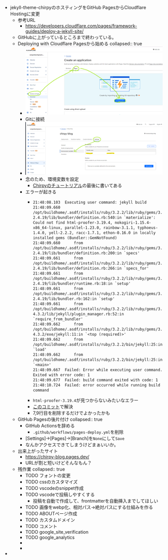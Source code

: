 - jekyll-theme-chirpyのホスティングをGitHub PagesからCloudflare Hostingに変更
	- 参考URL
		- https://developers.cloudflare.com/pages/framework-guides/deploy-a-jekyll-site/
	- GitHubに上がっているところまで終わっている。
	- Deploying with Cloudflare Pagesから始める
	  collapsed:: true
		- ![image.png](../assets/image_1694180576637_0.png)
		- Gitに接続
		- ![image.png](../assets/image_1694180634710_0.png)
		- 念のため、環境変数を設定
			- [Chirpyのチュートリアル](https://chirpy.cotes.page/posts/getting-started/#manually-build-and-deploy)の最後に書いてある
		- エラーが起きる
			- ```
			  21:48:08.103	Executing user command: jekyll build
			  21:48:09.660	/opt/buildhome/.asdf/installs/ruby/3.2.2/lib/ruby/gems/3.2.0/gems/bundler-2.4.19/lib/bundler/definition.rb:540:in `materialize': Could not find html-proofer-3.19.4, nokogiri-1.15.4-x86_64-linux, parallel-1.23.0, rainbow-3.1.1, typhoeus-1.4.0, yell-2.2.2, racc-1.7.1, ethon-0.16.0 in locally installed gems (Bundler::GemNotFound)
			  21:48:09.660		from /opt/buildhome/.asdf/installs/ruby/3.2.2/lib/ruby/gems/3.2.0/gems/bundler-2.4.19/lib/bundler/definition.rb:200:in `specs'
			  21:48:09.661		from /opt/buildhome/.asdf/installs/ruby/3.2.2/lib/ruby/gems/3.2.0/gems/bundler-2.4.19/lib/bundler/definition.rb:266:in `specs_for'
			  21:48:09.661		from /opt/buildhome/.asdf/installs/ruby/3.2.2/lib/ruby/gems/3.2.0/gems/bundler-2.4.19/lib/bundler/runtime.rb:18:in `setup'
			  21:48:09.661		from /opt/buildhome/.asdf/installs/ruby/3.2.2/lib/ruby/gems/3.2.0/gems/bundler-2.4.19/lib/bundler.rb:162:in `setup'
			  21:48:09.661		from /opt/buildhome/.asdf/installs/ruby/3.2.2/lib/ruby/gems/3.2.0/gems/jekyll-4.3.2/lib/jekyll/plugin_manager.rb:52:in `require_from_bundler'
			  21:48:09.662		from /opt/buildhome/.asdf/installs/ruby/3.2.2/lib/ruby/gems/3.2.0/gems/jekyll-4.3.2/exe/jekyll:11:in `<top (required)>'
			  21:48:09.662		from /opt/buildhome/.asdf/installs/ruby/3.2.2/bin/jekyll:25:in `load'
			  21:48:09.662		from /opt/buildhome/.asdf/installs/ruby/3.2.2/bin/jekyll:25:in `<main>'
			  21:48:09.667	Failed: Error while executing user command. Exited with error code: 1
			  21:48:09.677	Failed: build command exited with code: 1
			  21:48:10.724	Failed: error occurred while running build command
			  ```
			- `html-proofer-3.19.4`が見つからないみたいなエラー
			- [このコミット](https://github.com/hachian/chirpy-blog/commit/46346d278baa52909e7cb698eced4d269ffc142f)で解決
			- 7,9行目を削除するだけでよかったかも
	- GitHub Pagesの後片付け
	  collapsed:: true
		- GitHub Actionsを辞める
			- `.github/workflows/pages-deploy.yml`を削除
		- [Settings]->[Pages]->[Branch]を`None`にして`Save`
		- なんかアクセスできてしまうけどまぁいいか。
	- 出来上がったサイト
		- https://chirpy-blog.pages.dev/
		- URLが割と短いけどそんなもん？
	- 残作業
	  collapsed:: true
		- TODO フォントの変更
		- TODO cssのカスタマイズ
		- TODO vscodeのsnippet作成
		- TODO vscodeで投稿しやすくする
			- 投稿を自動で作成して、frontmatterを自動挿入までしてほしい
		- TODO 画像をwebp化、相対パス→絶対パスにする仕組みを作る
		- TODO ABOUTページ作成
		- TODO カスタムドメイン
		- TODO コメント
		- TODO google_site_verification
		- TODO google_analytics
		-
		-
-